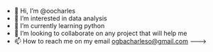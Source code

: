 - 👋 Hi, I’m @oocharles
- 👀 I’m interested in data analysis
- 🌱 I’m currently learning python
- 💞️ I’m looking to collaborate on any project that will help me 
- 📫 How to reach me on my email ogbacharleso@gmail.com
--->
